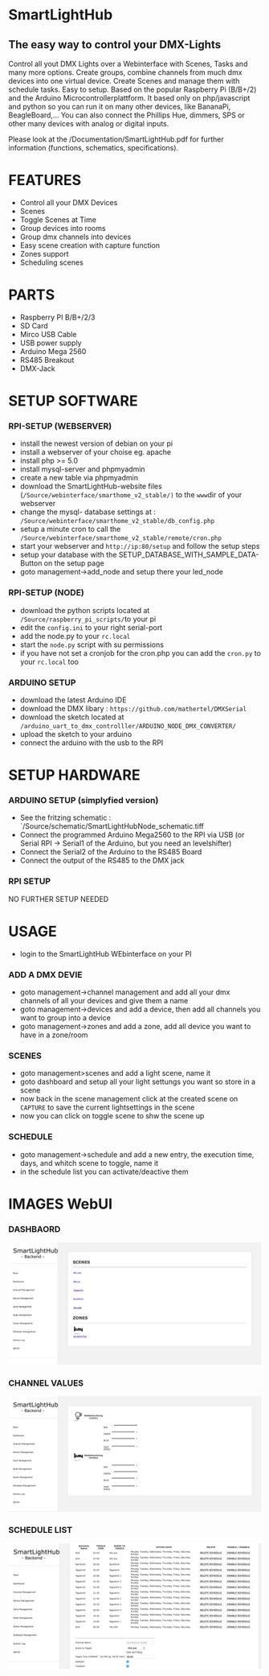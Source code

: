 # SmartLightHub
## The easy way to control your DMX-Lights
Control all yout DMX Lights over a Webinterface with Scenes, Tasks and many more options.
Create groups, combine channels from much dmx devices into one virtual device. Create Scenes and manage them with schedule tasks. Easy to setup.
Based on the popular Raspberry Pi (B/B+/2) and the Arduino Microcontrollerplattform.
It based only on php/javascript and python so you can run it on many other devices, like BananaPi, BeagleBoard,... You can also connect the Phillips Hue, dimmers, SPS or other many devices with analog or digital inputs.

Please look at the /Documentation/SmartLightHub.pdf for further information (functions, schematics, specifications).

# FEATURES
* Control all your DMX Devices
* Scenes
* Toggle Scenes at Time
* Group devices into rooms
* Group dmx channels into devices
* Easy scene creation with capture function
* Zones support
* Scheduling scenes

# PARTS
* Raspberry PI B/B+/2/3
* SD Card
* Mirco USB Cable
* USB power supply
* Arduino Mega 2560
* RS485 Breakout
* DMX-Jack

# SETUP SOFTWARE
### RPI-SETUP (WEBSERVER)
* install the newest version of debian on your pi
* install a webserver of your choise eg. apache
* install php >= 5.0
* install mysql-server and phpmyadmin
* create a new table via phpmyadmin
* download the SmartLightHub-website files (`/Source/webinterface/smarthome_v2_stable/)` to the `www`dir of your webserver
* change the mysql- database settings at : `/Source/webinterface/smarthome_v2_stable/db_config.php`
* setup a minute cron to call the `/Source/webinterface/smarthome_v2_stable/remote/cron.php`
* start your webserver and `http://ip:80/setup` and follow the setup steps
* setup your database with the SETUP_DATABASE_WITH_SAMPLE_DATA-Button on the setup page
* goto management->add_node and setup there your led_node

### RPI-SETUP (NODE)
* download the python scripts located at `/Source/raspberry_pi_scripts/`to your pi
* edit the `config.ini` to your right serial-port
* add the node.py to your `rc.local`
* start the `node.py` script with su permissions
* if you have not set a cronjob for the cron.php you can add the `cron.py` to your `rc.local` too

### ARDUINO SETUP
* download the latest Arduino IDE
* download the DMX libary : `https://github.com/mathertel/DMXSerial`
* download the sketch located at `/arduino_uart_to_dmx_controlller/ARDUINO_NODE_DMX_CONVERTER/`
* upload the sketch to your arduino
* connect the arduino with the usb to the RPI

# SETUP HARDWARE
### ARDUINO SETUP (simplyfied version)
* See the fritzing schematic : `/Source/schematic/SmartLightHubNode_schematic.tiff
* Connect the programmed Arduino Mega2560 to the RPI via USB (or Serial RPI -> Serial1 of the Arduino, but you need an levelshifter)
* Connect the Serial2 of the Arduino to the RS485 Board
* Connect the output of the RS485 to the DMX jack

### RPI SETUP
NO FURTHER SETUP NEEDED

# USAGE
* login to the SmartLightHub WEbinterface on your PI
### ADD A DMX DEVIE
* goto management->channel management and add all your dmx channels of all your devices and give them a name
* goto management->devices and add a device, then add all channels you want to group into a device
* goto management->zones and add a zone, add all device you want to have in a zone/room

### SCENES
* goto management>scenes and add a light scene, name it
* goto dashboard and setup all your light settungs you want so store in a scene
* now back in the scene management click at the created scene on `CAPTURE` to save the current lightsettings in the scene
* now you can click on toggle scene to shw the scene up

### SCHEDULE
* goto management->schedule and add a new entry, the execution time, days, and whitch scene to toggle, name it
* in the schedule list you can activate/deactive them


# IMAGES WebUI
### DASHBAORD
![Gopher image](Documentation/webinterface_screenshots_v2/smarthome_start.png)
### CHANNEL VALUES
![Gopher image](/Documentation/webinterface_screenshots_v2/smarthome_dashboard.png)
### SCHEDULE LIST
![Gopher image](Documentation/webinterface_screenshots_v2/smarthome_schedule.png)
